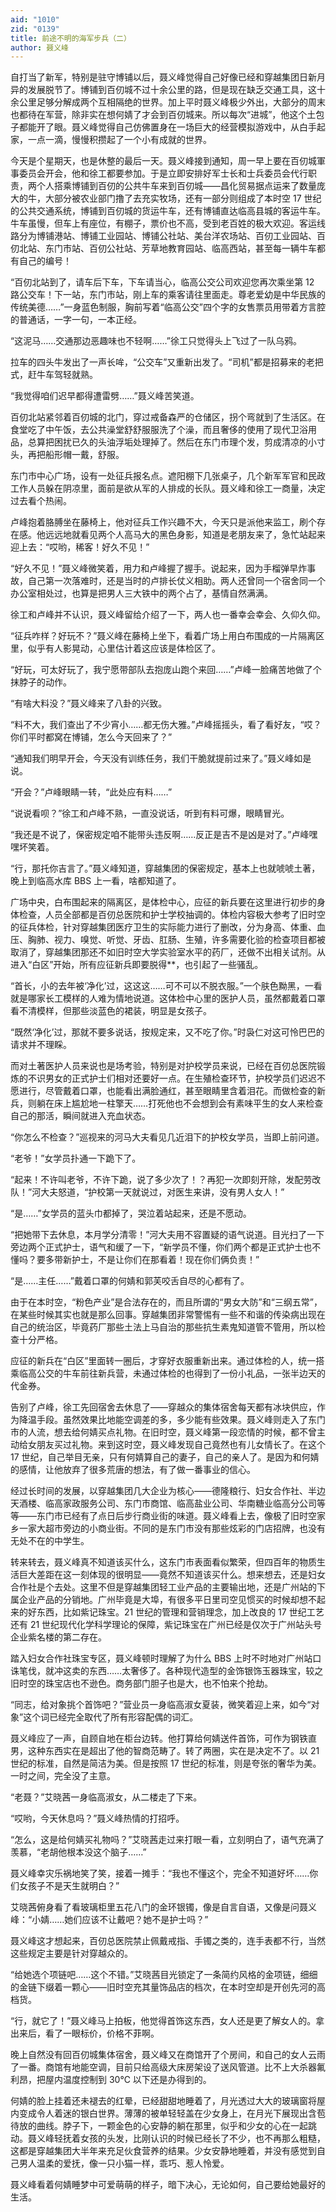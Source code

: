 ```yaml
---
aid: "1010"
zid: "0139"
title: 前途不明的海军步兵（二）
author: 聂义峰
---
```


自打当了新军，特别是驻守博铺以后，聂义峰觉得自己好像已经和穿越集团日新月异的发展脱节了。博铺到百仞城不过十余公里的路，但是现在缺乏交通工具，这十余公里足够分解成两个互相隔绝的世界。加上平时聂义峰极少外出，大部分的周末也都待在军营，除非实在想何婧了才会到百仞城来。所以每次“进城”，他这个土包子都能开了眼。聂义峰觉得自己仿佛置身在一场巨大的经营模拟游戏中，从白手起家，一点一滴，慢慢积攒起了一个小有成就的世界。

今天是个星期天，也是休整的最后一天。聂义峰接到通知，周一早上要在百仞城軍事委员会开会，他和徐工都要参加。于是立即安排好军士长和士兵委员会代行职责，两个人搭乘博铺到百仞的公共牛车来到百仞城——昌化贸易据点运来了数量庞大的牛，大部分被农业部门撸了去充实牧场，还有一部分则组成了本时空 17 世纪的公共交通系统，博铺到百仞城的货运牛车，还有博铺直达临高县城的客运牛车。牛车虽慢，但车上有座位，有棚子，票价也不高，受到老百姓的极大欢迎。客运线路分为博铺港站、博铺工业园站、博铺公社站、美台洋农场站、百仞工业园站、百仞北站、东门市站、百仞公社站、芳草地教育园站、临高西站，甚至每一辆牛车都有自己的编号！

“百仞北站到了，请车后下车，下车请当心，临高公交公司欢迎您再次乘坐第 12 路公交车！下一站，东门市站，刚上车的乘客请往里面走。尊老爱幼是中华民族的传统美德……”一身蓝色制服，胸前写着“临高公交”四个字的女售票员用带着方言腔的普通话，一字一句，一本正经。

“这泥马……交通那边恶趣味也不轻啊……”徐工只觉得头上飞过了一队乌鸦。

拉车的四头牛发出了一声长哞，“公交车”又重新出发了。“司机”都是招募来的老把式，赶牛车驾轻就熟。

“我觉得咱们迟早都得遭雷劈……”聂义峰苦笑道。

百仞北站紧邻着百仞城的北门，穿过戒备森严的仓储区，拐个弯就到了生活区。在食堂吃了中午饭，去公共澡堂舒舒服服洗了个澡，而且奢侈的使用了现代卫浴用品，总算把困扰已久的头油浮垢处理掉了。然后在东门市理个发，剪成清凉的小寸头，再把船形帽一戴，舒服。

东门市中心广场，设有一处征兵报名点。遮阳棚下几张桌子，几个新军军官和民政工作人员躲在阴凉里，面前是欲从军的人排成的长队。聂义峰和徐工一商量，决定过去看个热闹。

卢峰抱着胳膊坐在藤椅上，他对征兵工作兴趣不大，今天只是派他来监工，刷个存在感。他远远地就看见两个人高马大的黑色身影，知道是老朋友来了，急忙站起来迎上去：“哎哟，稀客！好久不见！”

“好久不见！”聂义峰微笑着，用力和卢峰握了握手。说起来，因为手榴弹早炸事故，自己第一次落难时，还是当时的卢排长仗义相助。两人还曾同一个宿舍同一个办公室相处过，也算是把男人三大铁中的两个占了，基情自然满满。

徐工和卢峰并不认识，聂义峰留给介绍了一下，两人也一番幸会幸会、久仰久仰。

“征兵咋样？好玩不？”聂义峰在藤椅上坐下，看着广场上用白布围成的一片隔离区里，似乎有人影晃动，心里估计着这应该是体检区了。

“好玩，可太好玩了，我宁愿带部队去抱庞山跑个来回……”卢峰一脸痛苦地做了个抹脖子的动作。

“有啥大料没？”聂义峰来了八卦的兴致。

“料不大，我们查出了不少宵小……都无伤大雅。”卢峰摇摇头，看了看好友，“哎？你们平时都窝在博铺，怎么今天回来了？”

“通知我们明早开会，今天没有训练任务，我们干脆就提前过来了。”聂义峰如是说。

“开会？”卢峰眼睛一转，“此处应有料……”

“说说看呗？”徐工和卢峰不熟，一直没说话，听到有料可爆，眼睛冒光。

“我还是不说了，保密规定咱不能带头违反啊……反正是吉不是凶是对了。”卢峰嘿嘿坏笑着。

“行，那托你吉言了。”聂义峰知道，穿越集团的保密规定，基本上也就唬唬土著，晚上到临高水库 BBS 上一看，啥都知道了。

广场中央，白布围起来的隔离区，是体检中心，应征的新兵要在这里进行初步的身体检查，人员全部都是百仞总医院和护士学校抽调的。体检内容极大参考了旧时空的征兵体检，针对穿越集团医疗卫生的实际能力进行了删改，分为身高、体重、血压、胸肺、视力、嗅觉、听觉、牙齿、肛肠、生殖，许多需要化验的检查项目都被取消了，穿越集团那还不如旧时空大学实验室水平的药厂，还做不出相关试剂。从进入“白区”开始，所有应征新兵即要脱得\*\*，也引起了一些骚乱。

“首长，小的去年被‘净化’过，这这这……可不可以不脱衣服。”一个肤色黝黑，一看就是哪家长工模样的人难为情地说道。这体检中心里的医护人员，虽然都戴着口罩看不清模样，但那些淡蓝色的裙装，明显是女孩子。

“既然‘净化’过，那就不要多说话，按规定来，又不吃了你。”时袅仁对这可怜巴巴的请求并不理睬。

而对土著医护人员来说也是场考验，特别是对护校学员来说，已经在百仞总医院锻炼的不识男女的正式护士们相对还要好一点。在生殖检查环节，护校学员们迟迟不愿进行，尽管戴着口罩，也能看出满脸通红，甚至眼睛里含着泪花。而做检查的新兵，则躺在床上尴尬地一柱擎天……打死他也不会想到会有素味平生的女人来检查自己的那活，瞬间就进入充血状态。

“你怎么不检查？”巡视来的河马大夫看见几近泪下的护校女学员，当即上前问道。

“老爷！”女学员扑通一下跪下了。

“起来！不许叫老爷，不许下跪，说了多少次了！？再犯一次即刻开除，发配劳改队！”河大夫怒道，“护校第一天就说过，对医生来讲，没有男人女人！”

“是……”女学员的蓝头巾都掉了，哭泣着站起来，还是不愿动。

“把她带下去休息，本月学分清零！”河大夫用不容置疑的语气说道。目光扫了一下旁边两个正式护士，语气和缓了一下，“新学员不懂，你们两个都是正式护士也不懂吗？要多带新护士，不是让你们在那看着！现在你们俩负责！”

“是……主任……”戴着口罩的何婧和郭芙咬舌自尽的心都有了。

由于在本时空，“粉色产业”是合法存在的，而且所谓的“男女大防”和“三纲五常”，在某些时候其实也就是那么回事。穿越集团非常警惕有一些不和谐的传染病出现在自己的统治区，毕竟药厂那些土法上马自治的那些抗生素鬼知道管不管用，所以检查十分严格。

应征的新兵在“白区”里面转一圈后，才穿好衣服重新出来。通过体检的人，统一搭乘临高公交的牛车前往新兵营，未通过体检的也得到了一份小礼品，一张半边天的代金券。

告别了卢峰，徐工先回宿舍去休息了——穿越众的集体宿舍每天都有冰块供应，作为降温手段。虽然效果比地能空调差的多，多少能有些效果。聂义峰则走入了东门市的人流，想去给何婧买点礼物。在旧时空，聂义峰第一段恋情的时候，都不曾主动给女朋友买过礼物。来到这时空，聂义峰发现自己竟然也有儿女情长了。在这个 17 世纪，自己举目无亲，只有何婧算自己的妻子，自己的亲人了。是因为和何婧的感情，让他放弃了很多荒唐的想法，有了做一番事业的信心。

经过长时间的发展，以穿越集团几大企业为核心——德隆粮行、妇女合作社、半边天酒楼、临高家政服务公司、东门市商馆、临高盐业公司、华南糖业临高分公司等等——东门市已经有了点日后步行商业街的味道。聂义峰看上去，像极了旧时空家乡一家大超市旁边的小商业街。不同的是东门市没有那些炫彩的门店招牌，也没有无处不在的中学生。

转来转去，聂义峰真不知道该买什么，这东门市表面看似繁荣，但四百年的物质生活巨大差距在这一刻体现的很明显——竟然不知道该买什么。想来想去，还是妇女合作社是个去处。这里不但是穿越集团轻工业产品的主要输出地，还是广州站的下属企业产品的分销地。广州毕竟是大埠，有很多平日里司空见惯买的时候却想不起来的好东西，比如紫记珠宝。21 世纪的管理和营销理念，加上改良的 17 世纪工艺还有 21 世纪现代化学科学理论的保障，紫记珠宝在广州已经是仅次于广州站头号企业紫名楼的第二存在。

踏入妇女合作社珠宝专区，聂义峰顿时理解了为什么 BBS 上时不时地对广州站口诛笔伐，就冲这卖的东西……太奢侈了。各种现代造型的金饰银饰玉器珠宝，较之旧时空的珠宝店也不逊色。商务部门胆子也是大，也不怕来个抢劫。

“同志，给对象挑个首饰吧？”营业员一身临高淑女夏装，微笑着迎上来，如今“对象”这个词已经完全取代了所有形容配偶的词汇。

聂义峰应了一声，自顾自地在柜台边转。他打算给何婧送件首饰，可作为钢铁直男，这种东西实在是超出了他的智商范畴了。转了两圈，实在是决定不了。以 21 世纪的标准，自然是简洁为美。但是按照 17 世纪的标准，则是夸张的奢华为美。一时之间，完全没了主意。

“老聂？”艾晓茜一身临高淑女，从二楼走了下来。

“哎哟，今天休息吗？”聂义峰热情的打招呼。

“怎么，这是给何婧买礼物吗？”艾晓茜走过来打眼一看，立刻明白了，语气充满了羡慕，“老胡他根本没这个脑子……”

聂义峰幸灾乐祸地笑了笑，接着一摊手：“我也不懂这个，完全不知道好坏……你们女孩子不是天生就明白？”

艾晓茜俯身看了看玻璃柜里五花八门的金环银镯，像是自言自语，又像是问聂义峰：“小婧……她们应该不让戴吧？她不是护士吗？”

聂义峰这才想起来，百仞总医院禁止佩戴戒指、手镯之类的，连手表都不行，当然这些规定主要是针对穿越众的。

“给她选个项链吧……这个不错。”艾晓茜目光锁定了一条简约风格的金项链，细细的金链下缀着一颗心——旧时空充其量饰品店的档次，在本时空却是开创先河的高档货。

“行，就它了！”聂义峰马上拍板，他觉得首饰这东西，女人还是更了解女人的。拿出来后，看了一眼标价，价格不菲啊。

晚上自然没有回百仞城集体宿舍，聂义峰又在商馆开了个房间，和自己的女人云雨了一番。商馆有地能空调，目前只给高级大床房架设了送风管道。比不上大杀器氟利昂，把屋内温度控制到 30℃ 以下还是办得到的。

何婧的脸上挂着还未褪去的红晕，已经甜甜地睡着了，月光透过大大的玻璃窗将屋内变成令人着迷的银白世界。薄薄的被单轻轻盖在少女身上，在月光下展现出含苞待放的曲线。脖子下，一颗金色的心安静的躺在那里，似乎和少女的心在一起跳动。聂义峰轻抚着女孩的头发，比刚认识的时候已经长了不少，也不再那么粗糙，这都是穿越集团大半年来充足伙食营养的结果。少女安静地睡着，并没有感觉到自己男人温柔的爱抚，像一只小猫一样，乖巧、惹人怜爱。

聂义峰看着何婧睡梦中可爱萌萌的样子，暗下决心，无论如何，自己要给她最好的生活。

